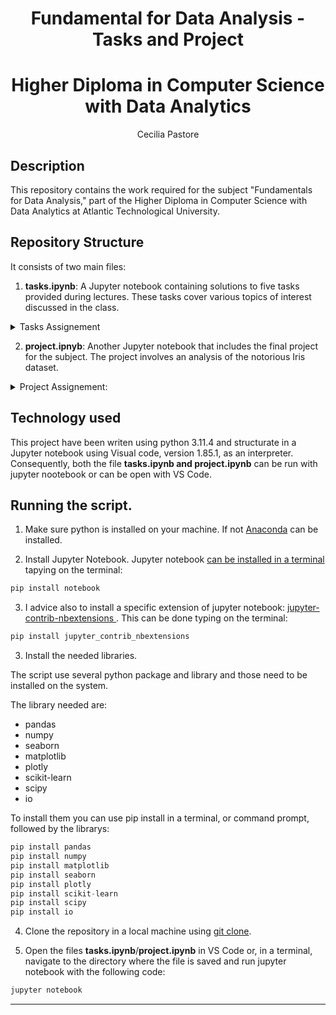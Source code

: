 <h1 align="center">Fundamental for Data Analysis  - Tasks and Project</h1>
<h1 align="center">Higher Diploma in Computer Science with Data Analytics</h1>
   <p align="center">
   Cecilia Pastore 

## Description

This repository contains the work required for the subject "Fundamentals for Data Analysis," part of the Higher Diploma in Computer Science with Data Analytics at Atlantic Technological University.

## Repository Structure

It consists of two main files:

1. **tasks.ipynb**: A Jupyter notebook containing solutions to five tasks provided during lectures. These tasks cover various topics of interest discussed in the class.

<details>
    <summary> Tasks Assignement </summary>
           <p>

1. The Collatz conjecture1 is a famous unsolved problem in mathematics. The problem is to prove that if you start with any positive integer x and repeatedly apply the function f(x) below, you always get stuck in the repeating sequence 1, 4, 2, 1, 4, 2, . . .
$$
 f(n) =
  \begin{cases}
    n/2       & \quad \text{if } n \text{ is even}\\
    -(n+1)/2  & \quad \text{if } n \text{ is odd}
  \end{cases}
$$
For example, starting with the value 10, which is an even number, we divide it by 2 to get 5. Then 5 is an odd number so, we multiply by 3 and add 1 to get 16. Then we repeatedly divide by 2 to get 8, 4, 2, 1. Once we are at 1, we go back to 4 and get stuck in the repeating sequence 4, 2, 1 as we suspected. Your task is to verify, using Python, that the conjecture is true for the first 10,000 positive integers.
2. Give an overview of the famous penguins data set, explaining the types of variables it contains. Suggest the types of variables that should be used to model them in Python, explaining your rationale.
3. For each of the variables in the penguins data set,3 suggest what 3 mwaskom/seaborn-data: Data repository for seaborn examples. probability distribution from the numpy random distributions list is the most appropriate to model the variable.
4. Suppose you are flipping two coins, each with a probability p of giving heads. Plot the entropy of the total number of heads versus p.
5. Create an appropriate individual plot for each of the variables in the penguin data set.

</p>
</details>

2. **project.ipnyb**: Another Jupyter notebook that includes the final project for the subject. The project involves an analysis of the notorious Iris dataset.

</p>
</details>

<details>
    <summary> Project Assignement: </summary>
           <p>

The project is to create a notebook investigating the variables and data points within the well-known iris flower data set associated with Ronald A Fisher.
• In the notebook, you should discuss the classification of each variable within the data set according to common variable types and scales of measurement in mathematics, statistics, and Python.
• Select, demonstrate, and explain the most appropriate summary statistics to describe each variable.
• Select, demonstrate, and explain the most appropriate plot(s) for each variable.
• The notebook should follow a cohesive narrative about the data set

</p>
</details>

## Technology used 

This project have been writen using python 3.11.4 and structurate in a Jupyter notebook using Visual code, version 1.85.1, as an interpreter. Consequently, both the file **tasks.ipynb and project.ipynb** can be run with  jupyter nootebook or can be open with VS Code. 

## Running the script.

1. Make sure python is installed on your machine. If not [Anaconda](https://www.anaconda.com/) can be installed.

2. Install Jupyter Notebook. Jupyter notebook [can be installed in a terminal](https://jupyter.org/install) tapying on the terminal:

```python
pip install notebook
```
3. I advice also to install a specific extension of jupyter notebook: [jupyter-contrib-nbextensions ](https://pypi.org/project/jupyter-contrib-nbextensions/). This can be done typing on the terminal:

```python
pip install jupyter_contrib_nbextensions
```

3. Install the  needed libraries.

The script use several python package and library and those need to be installed on the system.

The library needed are:
- pandas
- numpy
- seaborn 
- matplotlib
- plotly
- scikit-learn
- scipy
- io 

To install them you can use pip install in a terminal, or command prompt, followed by the librarys:

```python
pip install pandas
pip install numpy
pip install matplotlib 
pip install seaborn
pip install plotly
pip install scikit-learn
pip install scipy
pip install io
```
4. Clone the repository in a local machine using [git clone](https://robots.net/how-to-guide/how-to-download-a-github-repository/).

5. Open the files **tasks.ipynb**/**project.ipynb** in VS Code or, in a terminal, navigate to the directory where the file is saved and run jupyter notebook with the following code:

```python
jupyter notebook
```
---